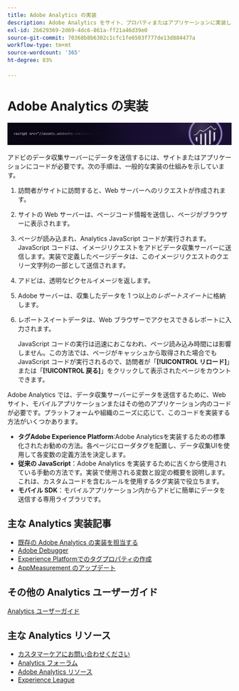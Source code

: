 ```yaml
---
title: Adobe Analytics の実装
description: Adobe Analytics をサイト、プロパティまたはアプリケーションに実装します。
exl-id: 2b629369-2d69-4dc6-861a-ff21a46d39e0
source-git-commit: 70368b8b6302c1cfc1fe6503f777de13d884477a
workflow-type: tm+mt
source-wordcount: '365'
ht-degree: 83%

---
```


# Adobe Analytics の実装

![バナー](../../assets/doc_banner_implement.png)

アドビのデータ収集サーバーにデータを送信するには、サイトまたはアプリケーションにコードが必要です。次の手順は、一般的な実装の仕組みを示しています。

1. 訪問者がサイトに訪問すると、Web サーバーへのリクエストが作成されます。
2. サイトの Web サーバーは、ページコード情報を送信し、ページがブラウザーに表示されます。
3. ページが読み込まれ、Analytics JavaScript コードが実行されます。JavaScript コードは、イメージリクエストをアドビデータ収集サーバーに送信します。実装で定義したページデータは、このイメージリクエストのクエリー文字列の一部として送信されます。

4. アドビは、透明なピクセルイメージを返します。
5. Adobe サーバーは、収集したデータを 1 つ以上の&#x200B;*レポートスイート*&#x200B;に格納します。
6. レポートスイートデータは、Web ブラウザーでアクセスできるレポートに入力されます。

   JavaScript コードの実行は迅速におこなわれ、ページ読み込み時間には影響しません。この方法では、ページがキャッシュから取得された場合でも JavaScript コードが実行されるので、訪問者が「**[!UICONTROL リロード]**」または「**[!UICONTROL 戻る]**」をクリックして表示されたページをカウントできます。

Adobe Analytics では、データ収集サーバーにデータを送信するために、Web サイト、モバイルアプリケーションまたはその他のアプリケーション内のコードが必要です。プラットフォームや組織のニーズに応じて、このコードを実装する方法がいくつかあります。

* **タグAdobe Experience Platform**:Adobe Analyticsを実装するための標準化されたお勧めの方法。各ページにローダタグを配置し、データ収集UIを使用して各変数の定義方法を決定します。
* **従来の JavaScript**：Adobe Analytics を実装するために古くから使用されている手動の方法です。実装で使用される変数と設定の概要を説明します。これは、カスタムコードを含むルールを使用するタグ実装で役立ちます。
* **モバイル SDK**：モバイルアプリケーション内からアドビに簡単にデータを送信する専用ライブラリです。

## 主な Analytics 実装記事

* [既存の Adobe Analytics の実装を担当する](/help/implement/prepare/existing-implementation.md)
* [Adobe Debugger](validate/debugger.md)
* [Experience Platformでのタグプロパティの作成](launch/create-analytics-property.md)
* [AppMeasurement のアップデート](appmeasurement-updates.md)

## その他の Analytics ユーザーガイド

[Analytics ユーザーガイド](https://experienceleague.adobe.com/docs/analytics.html?lang=ja)

## 主な Analytics リソース

* [カスタマーケアにお問い合わせください](https://helpx.adobe.com/jp/contact/enterprise-support.ec.html)
* [Analytics フォーラム](https://experienceleaguecommunities.adobe.com/t5/adobe-analytics/ct-p/adobe-analytics-community?profile.language=ja)
* [Adobe Analytics リソース](https://experienceleaguecommunities.adobe.com/t5/adobe-analytics-discussions/adobe-analytics-resources/m-p/276666?profile.language=ja)
* [Experience League](https://experienceleague.adobe.com/?lang=ja#home)
